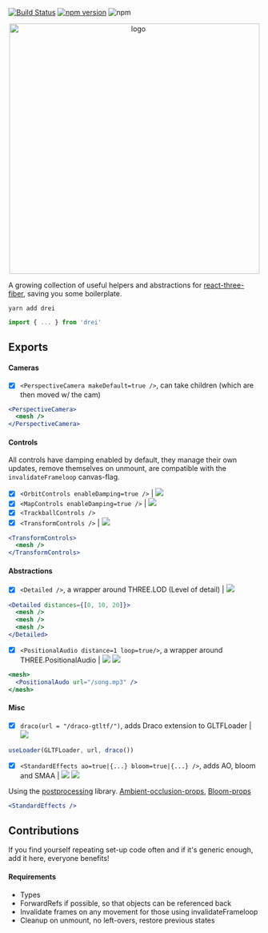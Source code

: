[![Build Status](https://travis-ci.org/react-spring/drei.svg?branch=master)](https://travis-ci.org/react-spring/drei) [![npm version](https://badge.fury.io/js/drei.svg)](https://badge.fury.io/js/drei) ![npm](https://img.shields.io/npm/dt/drei.svg)

<p align="center">
    <img width="500" src="https://imgur.com/WVLtwnn.jpg" alt="logo" />
</p>

A growing collection of useful helpers and abstractions for [react-three-fiber](https://github.com/react-spring/react-three-fiber), saving you some boilerplate.

    yarn add drei

```jsx
import { ... } from 'drei'
```

## Exports

#### Cameras

- [x] `<PerspectiveCamera makeDefault=true />`, can take children (which are then moved w/ the cam)

```jsx
<PerspectiveCamera>
  <mesh />
</PerspectiveCamera>
```

#### Controls

All controls have damping enabled by default, they manage their own updates, remove themselves on unmount, are compatible with the `invalidateFrameloop` canvas-flag.

- [x] `<OrbitControls enableDamping=true />` | [![](https://img.shields.io/badge/-codesandbox-blue)](https://codesandbox.io/s/r3f-contact-shadow-h5xcw)
- [x] `<MapControls enableDamping=true />` | [![](https://img.shields.io/badge/-codesandbox-blue)](https://codesandbox.io/s/react-three-fiber-map-mkq8e)
- [x] `<TrackballControls />`
- [x] `<TransformControls />` | [![](https://img.shields.io/badge/-codesandbox-blue)](https://codesandbox.io/s/r3f-drei-transformcontrols-hc8gm)

```jsx
<TransformControls>
  <mesh />
</TransformControls>
```

#### Abstractions

- [x] `<Detailed />`, a wrapper around THREE.LOD (Level of detail) | [![](https://img.shields.io/badge/-codesandbox-blue)](https://codesandbox.io/s/r3f-drei-detailed-dep1v)

```jsx
<Detailed distances={[0, 10, 20]}>
  <mesh />
  <mesh />
  <mesh />
</Detailed>
```

- [x] `<PositionalAudio distance=1 loop=true/>`, a wrapper around THREE.PositionalAudio | [![](https://img.shields.io/badge/-codesandbox-blue)](https://codesandbox.io/s/r3f-drei-positionalaudio-yi1o0) ![](https://img.shields.io/badge/-suspense-brightgreen)

```jsx
<mesh>
  <PositionalAudo url="/song.mp3" />
</mesh>
```

#### Misc

- [x] `draco(url = "/draco-gtltf/")`, adds Draco extension to GLTFLoader | [![](https://img.shields.io/badge/-codesandbox-blue)](https://codesandbox.io/s/r3f-contact-shadow-h5xcw)

```jsx
useLoader(GLTFLoader, url, draco())
```

- [x] `<StandardEffects ao=true|{...} bloom=true|{...} />`, adds AO, bloom and SMAA | [![](https://img.shields.io/badge/-codesandbox-blue)](https://codesandbox.io/s/r3f-drei-standardeffects-frcmm) ![](https://img.shields.io/badge/-suspense-brightgreen)

Using the [postprocessing](https://github.com/vanruesc/postprocessing) library. [Ambient-occlusion-props](https://vanruesc.github.io/postprocessing/public/docs/class/src/effects/SSAOEffect.js~SSAOEffect.html#instance-constructor-constructor), [Bloom-props](https://vanruesc.github.io/postprocessing/public/docs/class/src/effects/BloomEffect.js~BloomEffect.html#instance-constructor-constructor)

```jsx
<StandardEffects />
```

## Contributions

If you find yourself repeating set-up code often and if it's generic enough, add it here, everyone benefits!

#### Requirements

- Types
- ForwardRefs if possible, so that objects can be referenced back
- Invalidate frames on any movement for those using invalidateFrameloop
- Cleanup on unmount, no left-overs, restore previous states
